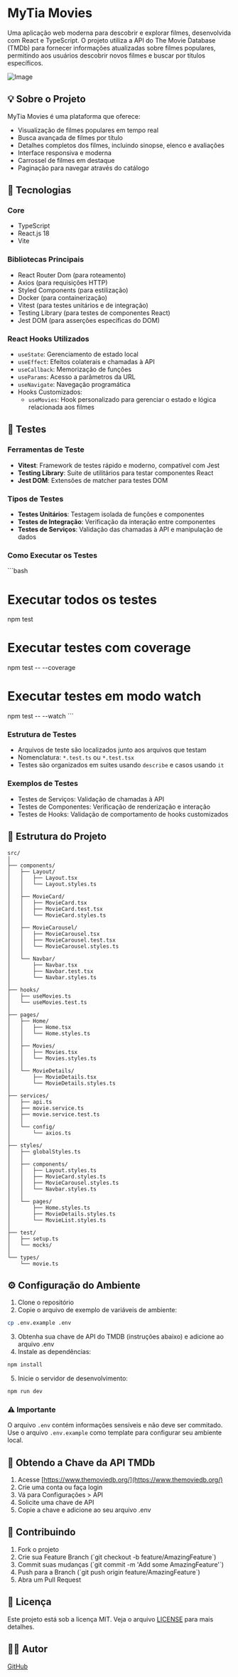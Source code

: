 # MyTia Movies

Uma aplicação web moderna para descobrir e explorar filmes, desenvolvida com React e TypeScript. O projeto utiliza a API do The Movie Database (TMDb) para fornecer informações atualizadas sobre filmes populares, permitindo aos usuários descobrir novos filmes e buscar por títulos específicos.

![Image](https://github.com/user-attachments/assets/a82e27ee-75e5-4b8e-8c13-d4b441b6d0a8)



## 💡 Sobre o Projeto

MyTia Movies é uma plataforma que oferece:
- Visualização de filmes populares em tempo real
- Busca avançada de filmes por título
- Detalhes completos dos filmes, incluindo sinopse, elenco e avaliações
- Interface responsiva e moderna
- Carrossel de filmes em destaque
- Paginação para navegar através do catálogo

## 🚀 Tecnologias

### Core
- TypeScript
- React.js 18
- Vite

### Bibliotecas Principais
- React Router Dom (para roteamento)
- Axios (para requisições HTTP)
- Styled Components (para estilização)
- Docker (para containerização)
- Vitest (para testes unitários e de integração)
- Testing Library (para testes de componentes React)
- Jest DOM (para asserções específicas do DOM)

### React Hooks Utilizados
- `useState`: Gerenciamento de estado local
- `useEffect`: Efeitos colaterais e chamadas à API
- `useCallback`: Memorização de funções
- `useParams`: Acesso a parâmetros da URL
- `useNavigate`: Navegação programática
- Hooks Customizados:
  - `useMovies`: Hook personalizado para gerenciar o estado e lógica relacionada aos filmes

## 🧪 Testes

### Ferramentas de Teste
- **Vitest**: Framework de testes rápido e moderno, compatível com Jest
- **Testing Library**: Suite de utilitários para testar componentes React
- **Jest DOM**: Extensões de matcher para testes DOM

### Tipos de Testes
- **Testes Unitários**: Testagem isolada de funções e componentes
- **Testes de Integração**: Verificação da interação entre componentes
- **Testes de Serviços**: Validação das chamadas à API e manipulação de dados

### Como Executar os Testes
\`\`\`bash
# Executar todos os testes
npm test

# Executar testes com coverage
npm test -- --coverage

# Executar testes em modo watch
npm test -- --watch
\`\`\`

### Estrutura de Testes
- Arquivos de teste são localizados junto aos arquivos que testam
- Nomenclatura: `*.test.ts` ou `*.test.tsx`
- Testes são organizados em suites usando `describe` e casos usando `it`

### Exemplos de Testes
- Testes de Serviços: Validação de chamadas à API
- Testes de Componentes: Verificação de renderização e interação
- Testes de Hooks: Validação de comportamento de hooks customizados

## 📁 Estrutura do Projeto

```
src/
│
├── components/
│   ├── Layout/
│   │   ├── Layout.tsx
│   │   └── Layout.styles.ts
│   │
│   ├── MovieCard/
│   │   ├── MovieCard.tsx
│   │   ├── MovieCard.test.tsx
│   │   └── MovieCard.styles.ts
│   │
│   ├── MovieCarousel/
│   │   ├── MovieCarousel.tsx
│   │   ├── MovieCarousel.test.tsx
│   │   └── MovieCarousel.styles.ts
│   │
│   └── Navbar/
│       ├── Navbar.tsx
│       ├── Navbar.test.tsx
│       └── Navbar.styles.ts
│
├── hooks/
│   ├── useMovies.ts
│   └── useMovies.test.ts
│
├── pages/
│   ├── Home/
│   │   ├── Home.tsx
│   │   └── Home.styles.ts
│   │
│   ├── Movies/
│   │   ├── Movies.tsx
│   │   └── Movies.styles.ts
│   │
│   └── MovieDetails/
│       ├── MovieDetails.tsx
│       └── MovieDetails.styles.ts
│
├── services/
│   ├── api.ts
│   ├── movie.service.ts
│   ├── movie.service.test.ts
│   │
│   └── config/
│       └── axios.ts
│
├── styles/
│   ├── globalStyles.ts
│   │
│   ├── components/
│   │   ├── Layout.styles.ts
│   │   ├── MovieCard.styles.ts
│   │   ├── MovieCarousel.styles.ts
│   │   └── Navbar.styles.ts
│   │
│   └── pages/
│       ├── Home.styles.ts
│       ├── MovieDetails.styles.ts
│       └── MovieList.styles.ts
│
├── test/
│   ├── setup.ts
│   └── mocks/
│
└── types/
    └── movie.ts
```

## ⚙️ Configuração do Ambiente

1. Clone o repositório
2. Copie o arquivo de exemplo de variáveis de ambiente:
```bash
cp .env.example .env
```
3. Obtenha sua chave de API do TMDB (instruções abaixo) e adicione ao arquivo .env
4. Instale as dependências:
```bash
npm install
```
5. Inicie o servidor de desenvolvimento:
```bash
npm run dev
```

### ⚠️ Importante
O arquivo `.env` contém informações sensíveis e não deve ser commitado. Use o arquivo `.env.example` como template para configurar seu ambiente local.

## 🔑 Obtendo a Chave da API TMDb

1. Acesse [https://www.themoviedb.org/](https://www.themoviedb.org/)
2. Crie uma conta ou faça login
3. Vá para Configurações > API
4. Solicite uma chave de API
5. Copie a chave e adicione ao seu arquivo .env

## 🤝 Contribuindo

1. Fork o projeto
2. Crie sua Feature Branch (\`git checkout -b feature/AmazingFeature\`)
3. Commit suas mudanças (\`git commit -m 'Add some AmazingFeature'\`)
4. Push para a Branch (\`git push origin feature/AmazingFeature\`)
5. Abra um Pull Request

## 📝 Licença

Este projeto está sob a licença MIT. Veja o arquivo [LICENSE](LICENSE) para mais detalhes.

## 👨‍💻 Autor

 [GitHub](https://github.com/antonio-kelr/antonio-kelr)
